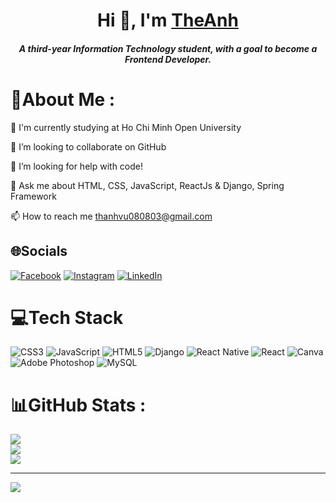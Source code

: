 <h1 align="center">Hi 👋, I'm <a href="https://github.com/ThanhVu080803" target="blank">
TheAnh</a></h1>
<h5 align="center">A third-year Information Technology student, with a goal to become a Frontend Developer.</h5>

# 💫About Me :
🌱 I'm currently studying at Ho Chi Minh Open University

👯 I’m looking to collaborate on GitHub

🤔 I’m looking for help with code!

💬 Ask me about HTML, CSS, JavaScript, ReactJs & Django, Spring Framework

📫 How to reach me thanhvu080803@gmail.com

## 🌐Socials
[![Facebook](https://img.shields.io/badge/Facebook-%231877F2.svg?logo=Facebook&logoColor=white)](https://facebook.com/https://www.facebook.com/profile.php?id=100037520629512) [![Instagram](https://img.shields.io/badge/Instagram-%23E4405F.svg?logo=Instagram&logoColor=white)](https://instagram.com/https://www.instagram.com/thanhvu8803/) [![LinkedIn](https://img.shields.io/badge/LinkedIn-%230077B5.svg?logo=linkedin&logoColor=white)](https://linkedin.com/in/https://www.linkedin.com/in/vu-thanh-267870324/) 

# 💻Tech Stack
![CSS3](https://img.shields.io/badge/css3-%231572B6.svg?style=for-the-badge&logo=css3&logoColor=white) ![JavaScript](https://img.shields.io/badge/javascript-%23323330.svg?style=for-the-badge&logo=javascript&logoColor=%23F7DF1E) ![HTML5](https://img.shields.io/badge/html5-%23E34F26.svg?style=for-the-badge&logo=html5&logoColor=white) ![Django](https://img.shields.io/badge/django-%23092E20.svg?style=for-the-badge&logo=django&logoColor=white) ![React Native](https://img.shields.io/badge/react_native-%2320232a.svg?style=for-the-badge&logo=react&logoColor=%2361DAFB) ![React](https://img.shields.io/badge/react-%2320232a.svg?style=for-the-badge&logo=react&logoColor=%2361DAFB) ![Canva](https://img.shields.io/badge/Canva-%2300C4CC.svg?style=for-the-badge&logo=Canva&logoColor=white) ![Adobe Photoshop](https://img.shields.io/badge/adobephotoshop-%2331A8FF.svg?style=for-the-badge&logo=adobephotoshop&logoColor=white) ![MySQL](https://img.shields.io/badge/mysql-%2300f.svg?style=for-the-badge&logo=mysql&logoColor=white)
# 📊GitHub Stats :
![](https://github-readme-stats.vercel.app/api?username=ThanhVu080803&theme=radical&hide_border=false&include_all_commits=false&count_private=false)<br/>
![](https://github-readme-streak-stats.herokuapp.com/?user=ThanhVu080803&theme=radical&hide_border=false)<br/>
![](https://github-readme-stats.vercel.app/api/top-langs/?username=ThanhVu080803&theme=radical&hide_border=false&include_all_commits=false&count_private=false&layout=compact)

---
[![](https://visitcount.itsvg.in/api?id=ThanhVu080803&icon=0&color=0)](https://visitcount.itsvg.in)
